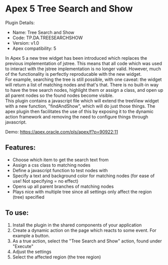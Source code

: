 # Apex 5 Tree Search and Show

Plugin Details:
- Name: Tree Search and Show
- Code: TP.DA.TREESEARCHSHOW
- Version: v1.0
- Apex compatibility: 5

In Apex 5 a new tree widget has been introduced which replaces the previous implementation of jstree. This means that all code which was used to interact with the jstree implementation is no longer valid. However, much of the functionality is perfectly reproducable with the new widget.  
For example, searching the tree is still possible, with one caveat: the widget will return a list of matching nodes and that's that. There is no built-in way to have the tree search nodes, highlight them or assign a class, and open up all parent nodes so the found nodes become visible.  
This plugin contains a javascript file which will extend the treeView widget with a new function, "findAndShow", which will do just those things. The apex plugin then facilitates the use of this by exposing it to the dynamic action framework and removing the need to configure things through javascript.  

Demo: https://apex.oracle.com/pls/apex/f?p=90922:11 

## Features:

- Choose which item to get the search text from
- Assign a css class to matching nodes
- Define a javascript function to test nodes with
- Specify a text and background color for matching nodes (for ease of use! Not specifying = no effect)
- Opens up all parent branches of matching nodes
- Plays nice with multiple tree since all settings only affect the region (tree) specified

## To use:

1. Install the plugin in the shared components of your application
2. Create a dynamic action on the page which reacts to some event. For example a button.
3. As a true action, select the "Tree Search and Show" action, found under "Execute"
4. Adjust the settings
5. Select the affected region (the tree region)